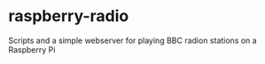 raspberry-radio
===============

Scripts and a simple webserver for playing BBC radion stations on a Raspberry Pi
